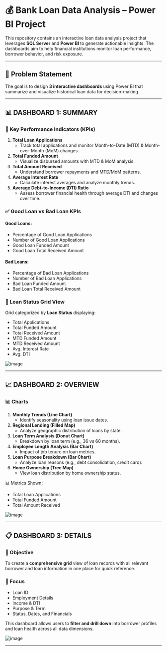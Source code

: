 # 💰 Bank Loan Data Analysis – Power BI Project

This repository contains an interactive loan data analysis project that leverages **SQL Server** and **Power BI** to generate actionable insights. The dashboards aim to help financial institutions monitor loan performance, borrower behavior, and risk exposure.

---

## 📌 Problem Statement

The goal is to design **3 interactive dashboards** using Power BI that summarize and visualize historical loan data for decision-making.

---

## 📊 DASHBOARD 1: SUMMARY

### 🎯 Key Performance Indicators (KPIs)

1. **Total Loan Applications**  
   - Track total applications and monitor Month-to-Date (MTD) & Month-over-Month (MoM) changes.
2. **Total Funded Amount**  
   - Visualize disbursed amounts with MTD & MoM analysis.
3. **Total Amount Received**  
   - Understand borrower repayments and MTD/MoM patterns.
4. **Average Interest Rate**  
   - Calculate interest averages and analyze monthly trends.
5. **Average Debt-to-Income (DTI) Ratio**  
   - Assess borrower financial health through average DTI and changes over time.

### ✅ Good Loan vs Bad Loan KPIs

#### Good Loans:
- Percentage of Good Loan Applications  
- Number of Good Loan Applications  
- Good Loan Funded Amount  
- Good Loan Total Received Amount  

#### Bad Loans:
- Percentage of Bad Loan Applications  
- Number of Bad Loan Applications  
- Bad Loan Funded Amount  
- Bad Loan Total Received Amount  

### 🧾 Loan Status Grid View

Grid categorized by **Loan Status** displaying:
- Total Applications  
- Total Funded Amount  
- Total Received Amount  
- MTD Funded Amount  
- MTD Received Amount  
- Avg. Interest Rate  
- Avg. DTI

![image](https://github.com/user-attachments/assets/becf352f-8f8e-435d-9e88-d6b2ae3fa221)


---

## 📈 DASHBOARD 2: OVERVIEW

### 📊 Charts

1. **Monthly Trends (Line Chart)**  
   - Identify seasonality using loan issue dates.
2. **Regional Lending (Filled Map)**  
   - Analyze geographic distribution of loans by state.
3. **Loan Term Analysis (Donut Chart)**  
   - Breakdown by loan term (e.g., 36 vs 60 months).
4. **Employee Length Analysis (Bar Chart)**  
   - Impact of job tenure on loan metrics.
5. **Loan Purpose Breakdown (Bar Chart)**  
   - Analyze loan reasons (e.g., debt consolidation, credit card).
6. **Home Ownership (Tree Map)**  
   - View loan distribution by home ownership status.

📊 Metrics Shown:
- Total Loan Applications  
- Total Funded Amount  
- Total Amount Received  

![image](https://github.com/user-attachments/assets/b49f60f3-bd2e-4851-9d39-167e73ba6cc6)


---

## 📋 DASHBOARD 3: DETAILS

### 📌 Objective

To create a **comprehensive grid** view of loan records with all relevant borrower and loan information in one place for quick reference.

### 🎯 Focus

- Loan ID  
- Employment Details  
- Income & DTI  
- Purpose & Term  
- Status, Dates, and Financials

This dashboard allows users to **filter and drill down** into borrower profiles and loan health across all data dimensions.

![image](https://github.com/user-attachments/assets/cdfb556b-9c89-497b-82e0-7abb9bf1b733)



---



